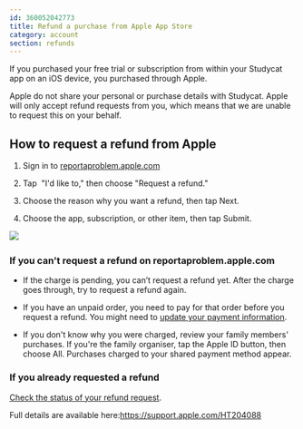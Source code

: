 ```yaml
---
id: 360052042773
title: Refund a purchase from Apple App Store
category: account
section: refunds
---
```

If you purchased your free trial or subscription from within your Studycat app on an iOS device, you purchased through Apple.

Apple do not share your personal or purchase details with Studycat. Apple will only accept refund requests from you, which means that we are unable to request this on your behalf.

How to request a refund from Apple
----------------------------------

1. Sign in to [reportaproblem.apple.com](https://reportaproblem.apple.com/)

2. Tap  "I'd like to," then choose "Request a refund."

3. Choose the reason why you want a refund, then tap Next.

4. Choose the app, subscription, or other item, then tap Submit.

​![](/attachments/token/EIRFxjZzzik6OVcPJeEE4MFaP/?name=ios14-iphone-12-pro-safari-report-a-problem.png)​

### If you can't request a refund on reportaproblem.apple.com

- If the charge is pending, you canʼt request a refund yet. After the charge goes through, try to request a refund again.

- If you have an unpaid order, you need to pay for that order before you request a refund. You might need to [update your payment information](https://support.apple.com/kb/HT201266).

- If you don't know why you were charged, review your family members' purchases. If you're the family organiser, tap the Apple ID button, then choose All. Purchases charged to your shared payment method appear.

### If you already requested a refund

[Check the status of your refund request](https://support.apple.com/kb/HT210904).

Full details are available here:<https://support.apple.com/HT204088>